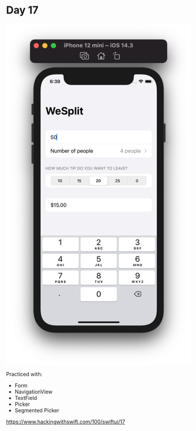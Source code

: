 # Day 17

![Day 17](Screenshot/day17.png)

Practiced with:
- Form
- NavigationView
- TextField
- Picker
- Segmented Picker


https://www.hackingwithswift.com/100/swiftui/17